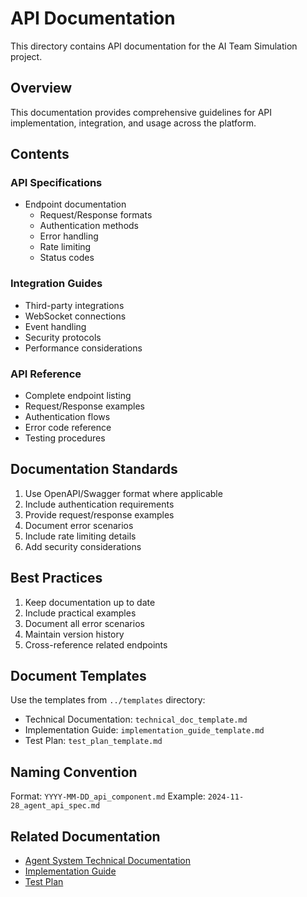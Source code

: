 # API Documentation

This directory contains API documentation for the AI Team Simulation project.

## Overview
This documentation provides comprehensive guidelines for API implementation, integration, and usage across the platform.

## Contents

### API Specifications
- Endpoint documentation
  - Request/Response formats
  - Authentication methods
  - Error handling
  - Rate limiting
  - Status codes

### Integration Guides
- Third-party integrations
- WebSocket connections
- Event handling
- Security protocols
- Performance considerations

### API Reference
- Complete endpoint listing
- Request/Response examples
- Authentication flows
- Error code reference
- Testing procedures

## Documentation Standards
1. Use OpenAPI/Swagger format where applicable
2. Include authentication requirements
3. Provide request/response examples
4. Document error scenarios
5. Include rate limiting details
6. Add security considerations

## Best Practices
1. Keep documentation up to date
2. Include practical examples
3. Document all error scenarios
4. Maintain version history
5. Cross-reference related endpoints

## Document Templates
Use the templates from `../templates` directory:
- Technical Documentation: `technical_doc_template.md`
- Implementation Guide: `implementation_guide_template.md`
- Test Plan: `test_plan_template.md`

## Naming Convention
Format: `YYYY-MM-DD_api_component.md`
Example: `2024-11-28_agent_api_spec.md`

## Related Documentation
- [Agent System Technical Documentation](../technical/agent_system.md)
- [Implementation Guide](../examples/2024-11-28_implementation_guide.md)
- [Test Plan](../testing/2024-11-28_ai_team_simulation_test_plan.md)
